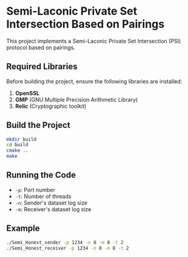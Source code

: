 # Semi-Laconic Private Set Intersection Based on Pairings

This project implements a Semi-Laconic Private Set Intersection (PSI) protocol based on pairings.

## Required Libraries
Before building the project, ensure the following libraries are installed:

1. **OpenSSL**
2. **GMP** (GNU Multiple Precision Arithmetic Library)
3. **Relic** (Cryptographic toolkit)

## Build the Project

```bash
mkdir build
cd build
cmake ..
make
```

## Running the Code
- `-p`: Port number
- `-t`: Number of threads
- `-n`: Sender's dataset log size
- `-m`: Receiver's dataset log size

## Example
``` bash
./Semi_Honest_sender -p 1234 -n 8 -m 8 -t 2
./Semi_Honest_receiver -p 1234 -n 8 -m 8 -t 2
```
